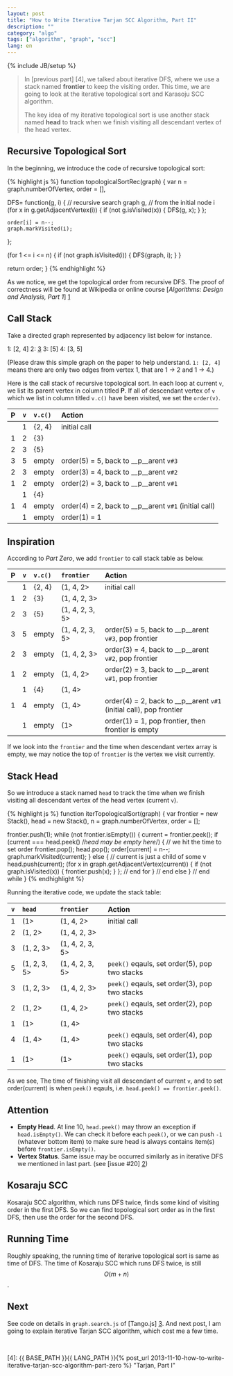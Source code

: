 ```yaml
---
layout: post
title: "How to Write Iterative Tarjan SCC Algorithm, Part II"
description: ""
category: "algo"
tags: ["algorithm", "graph", "scc"]
lang: en
---
```

{% include JB/setup %}

> In [previous part] [4], we talked about iterative DFS, where we use a stack named  __frontier__ to keep the visiting order. This time, we are going to look at the iterative topological sort and Karasoju SCC algorithm.
>
>
> The key idea of my iterative topological sort is use another stack named __head__ to track when we finish visiting all descendant vertex of the head vertex.

<!--more-->

<a name="pi">
</a>

## Recursive Topological Sort
In the beginning, we introduce the code of recursive topological sort:

{% highlight js %}
function topologicalSortRec(graph) {
  var n = graph.numberOfVertex,
  order = [],

  DFS= function(g, i) {
    // recursive search graph g,
    // from the initial node i
    (for x in g.getAdjacentVertex(i)) {
      if (not g.isVisited(x)) {
        DFS(g, x);
      }
    };

    order[i] = n--;
    graph.markVisited(i);
  };

  (for 1 <= i <= n) {
    if (not graph.isVisited(i)) {
      DFS(graph, i);
    }
  }

  return order;
}
{% endhighlight %}

As we notice, we get the topological order from recursive DFS. The proof of correctness will be found at Wikipedia or online course [_Algorithms: Design and Analysis, Part 1_] [1]

## Call Stack

Take a directed graph represented by adjacency list below for instance.

  1: [2, 4]
  2: [3]
  3: [5]
  4: [3, 5]

(Please draw this simple graph on the paper to help understand. `1: [2, 4]` means there are only two edges from vertex 1, that are 1 → 2 and 1 → 4.)

Here is the call stack of recursive topological sort. In each loop at current `v`, we list its parent vertex in column titled __P__. If all of descendant vertex of `v` which we list in column titled `v.c()` have been visited, we set the `order(v)`.

P | `v` | `v.c()` | Action
:---:|:---:|:---|:---
<span></span>| 1 | {2, 4} | initial call
 1 | 2 | {3} |<span></span>
 2 | 3 | {5} |<span></span>
 3 | 5 | empty | order(5) = 5, back to __p__arent `v#3`
 2 | 3 | empty | order(3) = 4, back to __p__arent `v#2`
 1 | 2 | empty | order(2) = 3, back to __p__arent `v#1`
 <span></span>| 1 | {4} |<span></span>
 1 | 4 | empty  | order(4) = 2, back to __p__arent `v#1` (initial call)
 <span></span>| 1 | empty  | order(1) = 1

## Inspiration

According to _Part Zero_, we add `frontier` to call stack table as below.

P | `v` | `v.c()` | `frontier` | Action
:---:|:---:|:---|:---|:---
<span></span>| 1 | {2, 4} | (1, 4, 2> | initial call
 1 | 2 | {3} | (1, 4, 2, 3> |<span></span>
 2 | 3 | {5} | (1, 4, 2, 3, 5> |<span></span>
 3 | 5 | empty | (1, 4, 2, 3, 5> | order(5) = 5, back to __p__arent `v#3`, pop frontier
 2 | 3 | empty | (1, 4, 2, 3> | order(3) = 4, back to __p__arent `v#2`, pop frontier
 1 | 2 | empty | (1, 4, 2>  | order(2) = 3, back to __p__arent `v#1`, pop frontier
<span></span>| 1 | {4} | (1, 4> |<span></span>
 1 | 4 | empty  |  (1, 4> | order(4) = 2, back to __p__arent `v#1` (initial call), pop frontier
<span></span>| 1 | empty  | (1> | order(1) = 1, pop frontier, then frontier is empty

If we look into the `frontier` and the time when descendant vertex array is empty, we may notice the top of `frontier` is the vertex we visit currently.

## Stack Head

So we introduce a stack named `head` to track the time when we finish visiting all descendant vertex of the head vertex (current `v`).

{% highlight js %}
function iterTopologicalSort(graph) {
  var frontier = new Stack(),
      head = new Stack(),
      n = graph.numberOfVertex,
      order = [];

  frontier.push(1);
    while (not frontier.isEmpty()) {
      current = frontier.peek();
      if (current === head.peek() /*head may be empty here*/) {
          // we hit the time to set order
          frontier.pop();
          head.pop();
          order[current] = n--;
          graph.markVisited(current);
      } else {
          // current is just a child of some v
          head.push(current);
          (for x in graph.getAdjacentVertex(current)) {
            if (not graph.isVisited(x)) {
              frontier.push(x);
            }
          };  // end for
      } // end else
    } // end while
}
{% endhighlight %}

Running the iterative code, we update the stack table:

`v` | `head` | `frontier` | Action
:---:|:---|:---|:---
 1 | (1> | (1, 4, 2> | initial call
 2 | (1, 2> | (1, 4, 2, 3> |<span></span>
 3 | (1, 2, 3> | (1, 4, 2, 3, 5> |<span></span>
 5 | (1, 2, 3, 5> |(1, 4, 2, 3, 5> | `peek()` eqauls, set order(5), pop two stacks
 3 | (1, 2, 3> | (1, 4, 2, 3> | `peek()` eqauls, set order(3), pop two stacks
 2 | (1, 2> | (1, 4, 2>  | `peek()` eqauls, set order(2), pop two stacks
 1 | (1> | (1, 4> |<span></span>
 4 | (1, 4> | (1, 4> | `peek()` eqauls, set order(4), pop two stacks
 1 | (1> | (1> | `peek()` eqauls, set order(1), pop two stacks

 As we see, The time of finishing visit all descendant of current `v`, and to set order(current) is when `peek()` eqauls, i.e. `head.peek() == frontier.peek()`.

## Attention
* __Empty Head__. At line 10, `head.peek()` may throw an exception if `head.isEmpty()`. We can check it before each `peek()`, or we can push `-1` (whatever bottom item) to make sure head is always contains item(s) before `frontier.isEmpty()`.
* __Vertex Status__. Same issue may be occurred similarly as in iterative DFS we mentioned in last part. (see [issue #20] [2])

## Kosaraju SCC
Kosaraju SCC algorithm, which runs DFS twice, finds some kind of visiting order in the first DFS. So we can find topological sort order as in the first DFS, then use the order for the second DFS.

## Running Time
Roughly speaking, the running time of iterarive topological sort is same as time of DFS.
The time of Kosaraju SCC which runs DFS twice, is still $$O(m+n)$$.

## Next
See code on details in `graph.search.js` of [Tango.js] [3]. And next post, I am going to explain iterative Tarjan SCC algorithm, which cost me a few time.

<br />

[1]: https://www.coursera.org/course/algo          "Online course by Tim Roughgarden"
[2]: https://github.com/scozv/algo-js/issues/20        "Issue 20"
[3]: https://github.com/scozv/tango  "Tango.js"
[4]: {{ BASE_PATH }}{{ LANG_PATH }}{% post_url 2013-11-10-how-to-write-iterative-tarjan-scc-algorithm-part-zero %} "Tarjan, Part I"
